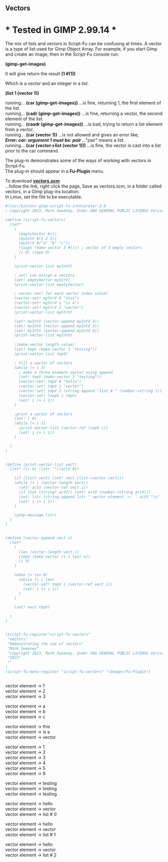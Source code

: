 ## Vectors

# * Tested in GIMP 2.99.14 *

The mix of lists and vectors in Script-Fu can be confusing at times.  A vector is a type of list used for Gimp Object Array. For example, if you start Gimp and create an image, then in the Script-Fu console run:   
  
**(gimp-get-images)**  

It will give return the result **(1 #(1))**  

Which is a _vector_ and an integer in a _list_.  

**(list 1 (vector 1))**

running...  **(car (gimp-get-images))**  ...is fine, returning 1, the first element of the list.  
running...  **(cadr (gimp-get-images))**  ...is fine, returning a vector, the second element of the list.  
running...  **(caadr (gimp-get-images))**  ...is bad, trying to return a list element from a vector.  
running...  **(car (vector 1))**  ...is not allowed and gives an error like;  
**_Error: car: argument 1 must be: pair_**  ..."pair" means a list.  
running...  **(car (vector->list (vector 1)))**  ...is fine, the vector is cast into a list prior to the car command.  
  
The plug-in demonstrates some of the ways of working with vectors in Script-Fu.  
The plug-in should appear in a **Fu-Plugin** menu.  
  
To download [**vectors.scm**](https://raw.githubusercontent.com/script-fu/script-fu.github.io/main/plug-ins/vectors/vectors.scm)  
...follow the link, right click the page, Save as vectors.scm, in a folder called vectors, in a Gimp plug-ins location.  
In Linux, set the file to be executable.  
   
   

```scheme
#!/usr/bin/env gimp-script-fu-interpreter-3.0
; copyright 2023, Mark Sweeney, Under GNU GENERAL PUBLIC LICENSE Version 3"

(define (script-fu-vectors)
  (let*
    (
      (emptyVector #())
      (myIntV #(1 2 3))
      (myStrV #("a" "b" "c"))
      (loopV (make-vector 3 #())) ; vector of 3 empty vectors
      (i 0) (tmpV 0)
    )

    (print-vector-list myIntV)

    ; set! can assign a vectors
    (set! emptyVector myStrV)
    (print-vector-list emptyVector)

    ; vector-set! for each vector index value)
    (vector-set! myStrV 0 "this")
    (vector-set! myStrV 1 "is a")
    (vector-set! myStrV 2 "vector")
    (print-vector-list myStrV)

    (set! myIntV (vector-append myIntV 4))
    (set! myIntV (vector-append myIntV 5))
    (set! myIntV (vector-append myIntV 6))
    (print-vector-list myIntV)
    
    ;(make-vector length value)
    (set! tmpV (make-vector 3 "testing"))
    (print-vector-list tmpV)

    ; fill a vector of vectors
    (while (< i 3)
      ; make a three element vector using append
      (set! tmpV (make-vector 3 "testing"))
      (vector-set! tmpV 0 "hello")
      (vector-set! tmpV 1 "vector")
      (vector-set! tmpV 2 (string-append "list # " (number->string i)))
      (vector-set! loopV i tmpV)
      (set! i (+ i 1))
    )

    ;print a vector of vectors
    (set! i 0)
    (while (< i 3)
      (print-vector-list (vector-ref loopV i))
      (set! i (+ i 1))
    )

  )
)


(define (print-vector-list vect)
  (let* ((i 0) (lstr "")(actV 0))

    (if (list? vect) (set! vect (list->vector vect)))
    (while (< i (vector-length vect))
      (set! actV (vector-ref vect i))
      (if (not (string? actV)) (set! actV (number->string actV)))
      (set! lstr (string-append lstr " vector element ->  " actV "\n" ))
      (set! i (+ i 1))
    )

    (gimp-message lstr)
  )
)


(define (vector-append vect v)
  (let*
    (
      (len (vector-length vect ))
      (tmpV (make-vector (+ 1 len) v))
      (i 0)
    )

    (when (> len 0)
      (while (< i len)
        (vector-set! tmpV i (vector-ref vect i))
        (set! i (+ i 1))
      )
    )

    (set! vect tmpV)

  )
)


(script-fu-register"script-fu-vectors"
 "vectors" 
 "Demonstrating the use of vectors" 
 "Mark Sweeney"
 "copyright 2023, Mark Sweeney, Under GNU GENERAL PUBLIC LICENSE Version 3"
 "2023"
 ""
)
(script-fu-menu-register "script-fu-vectors" "<Image>/Fu-Plugin")



```

 vector element ->  1  
 vector element ->  2  
 vector element ->  3  
   
 vector element ->  a  
 vector element ->  b  
 vector element ->  c  
   
 vector element ->  this  
 vector element ->  is a  
 vector element ->  vector  
  
 vector element ->  1  
 vector element ->  2  
 vector element ->  3  
 vector element ->  4  
 vector element ->  5  
 vector element ->  6  
  
 vector element ->  testing  
 vector element ->  testing  
 vector element ->  testing  
  
 vector element ->  hello  
 vector element ->  vector  
 vector element ->  list # 0  
  
 vector element ->  hello  
 vector element ->  vector  
 vector element ->  list # 1  
  
 vector element ->  hello  
 vector element ->  vector  
 vector element ->  list # 2  
